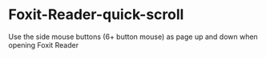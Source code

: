 # Foxit-Reader-quick-scroll
Use the side mouse buttons (6+ button mouse) as page up and down when opening Foxit Reader
